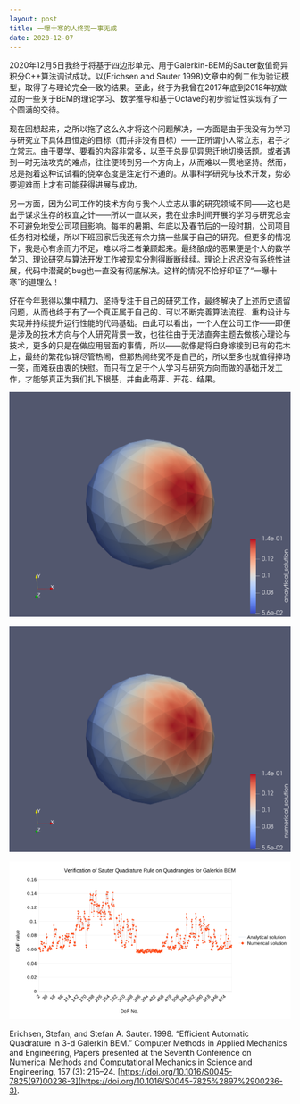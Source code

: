 ```yaml
---
layout: post
title: 一曝十寒的人终究一事无成
date: 2020-12-07
---
```


2020年12月5日我终于将基于四边形单元、用于Galerkin-BEM的Sauter数值奇异积分C++算法调试成功。以(Erichsen and Sauter 1998)文章中的例二作为验证模型，取得了与理论完全一致的结果。至此，终于为我曾在2017年底到2018年初做过的一些关于BEM的理论学习、数学推导和基于Octave的初步验证性实现有了一个圆满的交待。

现在回想起来，之所以拖了这么久才将这个问题解决，一方面是由于我没有为学习与研究立下具体且恒定的目标（而并非没有目标）——正所谓小人常立志，君子才立常志。由于要学、要看的内容非常多，以至于总是见异思迁地切换话题。或者遇到一时无法攻克的难点，往往便转到另一个方向上，从而难以一贯地坚持。然而，总是抱着这种试试看的侥幸态度是注定行不通的。从事科学研究与技术开发，势必要迎难而上才有可能获得进展与成功。

另一方面，因为公司工作的技术方向与我个人立志从事的研究领域不同——这也是出于谋求生存的权宜之计——所以一直以来，我在业余时间开展的学习与研究总会不可避免地受公司项目影响。每年的暑期、年底以及春节后的一段时期，公司项目任务相对松缓，所以下班回家后我还有余力搞一些属于自己的研究。但更多的情况下，我是心有余而力不足，难以将二者兼顾起来。最终酿成的恶果便是个人的数学学习、理论研究与算法开发工作被现实分割得断断续续。理论上迟迟没有系统性进展，代码中潜藏的bug也一直没有彻底解决。这样的情况不恰好印证了“一曝十寒”的道理么！

好在今年我得以集中精力、坚持专注于自己的研究工作，最终解决了上述历史遗留问题，从而也终于有了一个真正属于自己的、可以不断完善算法流程、重构设计与实现并持续提升运行性能的代码基础。由此可以看出，一个人在公司工作——即便是涉及的技术方向与个人研究背景一致，也往往由于无法直奔主题去做核心理论与技术，更多的只是在做应用层面的事情，所以——就像是将自身嫁接到已有的花木上，最终的繁花似锦尽管热闹，但那热闹终究不是自己的，所以至多也就值得捧场一笑，而难获由衷的快慰。而只有立足于个人学习与研究方向而做的基础开发工作，才能够真正为我们扎下根基，并由此萌芽、开花、结果。

![](/figures/p78157977.jpg)

![](/figures/p78157980.jpg)

![](/figures/p78157986.jpg)

Erichsen, Stefan, and Stefan A. Sauter. 1998. “Efficient Automatic Quadrature in 3-d Galerkin BEM.” Computer Methods in Applied Mechanics and Engineering, Papers presented at the Seventh Conference on Numerical Methods and Computational Mechanics in Science and Engineering, 157 (3): 215–24. [https://doi.org/10.1016/S0045-7825(97)00236-3](https://doi.org/10.1016/S0045-7825%2897%2900236-3).
